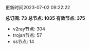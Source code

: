 更新时间2023-07-02 09:22:22

**总订阅: 73**
**总节点: 1035**
**有效节点: 375**
- v2ray节点: 304
- trojan节点: 57
- ss节点: 14
